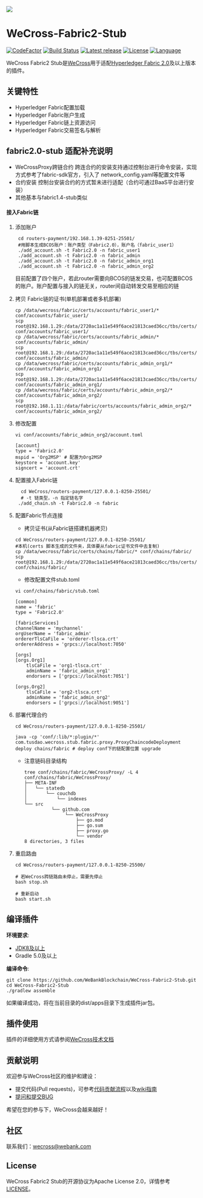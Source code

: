 ![](./docs/images/menu_logo_wecross.png)

# WeCross-Fabric2-Stub

[![CodeFactor](https://www.codefactor.io/repository/github/webankblockchain/WeCross-Fabric1-Stub/badge)](https://www.codefactor.io/repository/github/webankblockchain/WeCross-Fabric1-Stub) [![Build Status](https://travis-ci.org/WeBankBlockchain/WeCross-Fabric1-Stub.svg?branch=dev)](https://travis-ci.org/WeBankBlockchain/WeCross-Fabric1-Stub) [![Latest release](https://img.shields.io/github/release/WeBankBlockchain/WeCross-Fabric1-Stub.svg)](https://github.com/WeBankBlockchain/WeCross-Fabric1-Stub/releases/latest)
[![License](https://img.shields.io/github/license/WeBankBlockchain/WeCross-Fabric1-Stub)](https://www.apache.org/licenses/LICENSE-2.0) [![Language](https://img.shields.io/badge/Language-Java-blue.svg)](https://www.java.com)

WeCross Fabric2 Stub是[WeCross](https://github.com/WeBankBlockchain/WeCross)用于适配[Hyperledger Fabric 2.0](https://github.com/hyperledger/fabric/tree/release-1.4)及以上版本的插件。

## 关键特性

- Hyperledger Fabric配置加载
- Hyperledger Fabric账户生成
- Hyperledger Fabric链上资源访问
- Hyperledger Fabric交易签名与解析

## fabric2.0-stub 适配补充说明

- WeCrossProxy跨链合约
    跨连合约的安装支持通过控制台进行命令安装，实现方式参考了fabric-sdk官方，引入了 network_config.yaml等配置文件等
- 合约安装
    控制台安装合约的方式暂未进行适配（合约可通过BaaS平台进行安装）
- 其他基本与fabric1.4-stub类似

#### 接入Fabric链

1. 添加账户

		cd routers-payment/192.168.1.39-8251-25501/
		#用脚本生成BCOS账户：账户类型（Fabric2.0），账户名（fabric_user1）
		./add_account.sh -t Fabric2.0 -n fabric_user1 
		./add_account.sh -t Fabric2.0 -n fabric_admin
		./add_account.sh -t Fabric2.0 -n fabric_admin_org1
		./add_account.sh -t Fabric2.0 -n fabric_admin_org2
	目前配置了四个账户，若此router需要向BCOS的链发交易，也可配置BCOS的账户。账户配置与接入的链无关，router间自动转发交易至相应的链
2. 拷贝 Fabric链的证书(单机部署或者多机部署)
	
	```
    cp /data/wecross/fabric/certs/accounts/fabric_user1/* conf/accounts/fabric_user1/
    scp root@192.168.1.29:/data/2720ac1a11e549f6ace21813caed36cc/tbs/certs/accounts/fabric_user1/* conf/accounts/fabric_user1/
    cp /data/wecross/fabric/certs/accounts/fabric_admin/* conf/accounts/fabric_admin/
    scp root@192.168.1.29:/data/2720ac1a11e549f6ace21813caed36cc/tbs/certs/accounts/fabric_admin/* conf/accounts/fabric_admin/
    cp /data/wecross/fabric/certs/accounts/fabric_admin_org1/* conf/accounts/fabric_admin_org1/
    scp root@192.168.1.29:/data/2720ac1a11e549f6ace21813caed36cc/tbs/certs/accounts/fabric_admin_org1/* conf/accounts/fabric_admin_org1/
    cp /data/wecross/fabric/certs/accounts/fabric_admin_org2/* conf/accounts/fabric_admin_org2/
    scp root@192.168.1.11:/data/fabric/certs/accounts/fabric_admin_org2/* conf/accounts/fabric_admin_org2/

	```
3. 修改配置
	
	```
	vi conf/accounts/fabric_admin_org2/account.toml

	```
	```
	[account]
    type = 'Fabric2.0'
    mspid = 'Org2MSP' # 配置为Org2MSP
    keystore = 'account.key'
    signcert = 'account.crt'
	```
	
2. 配置接入Fabric链

		 cd WeCross/routers-payment/127.0.0.1-8250-25501/
		 # -t 链类型，-n 指定链名字
		./add_chain.sh -t Fabric2.0 -n fabric
3. 配置Fabric节点连接
	* 拷贝证书(从Fabric链搭建机器拷贝)

	```
	cd WeCross/routers-payment/127.0.0.1-8250-25501/
	#本机(certs 脚本生成的文件夹，具体要从fabric证书文件中去复制)
	cp /data/wecross/fabric/certs/chains/fabric/* conf/chains/fabric/
	scp root@192.168.1.29:/data/2720ac1a11e549f6ace21813caed36cc/tbs/certs/chains/fabric/* conf/chains/fabric/	
	```
	* 修改配置文件stub.toml
	
	```
	vi conf/chains/fabric/stub.toml
	```
	
	```
	[common]
    name = 'fabric'
    type = 'Fabric2.0'

	[fabricServices]
    channelName = 'mychannel'
    orgUserName = 'fabric_admin'
    ordererTlsCaFile = 'orderer-tlsca.crt'
    ordererAddress = 'grpcs://localhost:7050'

	[orgs]
    [orgs.Org1]
        tlsCaFile = 'org1-tlsca.crt'
        adminName = 'fabric_admin_org1'
        endorsers = ['grpcs://localhost:7051']

    [orgs.Org2]
        tlsCaFile = 'org2-tlsca.crt'
        adminName = 'fabric_admin_org2'
        endorsers = ['grpcs://localhost:9051']
	```
4. 部署代理合约

	```
	cd WeCross/routers-payment/127.0.0.1-8250-25501/
	
	java -cp 'conf/:lib/*:plugin/*' com.tusdao.wecross.stub.fabric.proxy.ProxyChaincodeDeployment deploy chains/fabric # deploy conf下的链配置位置 upgrade
	```
	* 注意链码目录结构
	
		```
		tree conf/chains/fabric/WeCrossProxy/ -L 4
       conf/chains/fabric/WeCrossProxy/
       ├── META-INF
       │   └── statedb
       │       └── couchdb
       │           └── indexes
       └── src
                  └── github.com
                       └── WeCrossProxy
                           ├── go.mod
                           ├── go.sum
                           ├── proxy.go
                           └── vendor 
       8 directories, 3 files
		```
	
5. 重启路由
	
	```
	cd WeCross/routers-payment/127.0.0.1-8250-25500/
	
	# 若WeCross跨链路由未停止，需要先停止
	bash stop.sh

	# 重新启动
	bash start.sh
	```
	


## 编译插件

**环境要求**:

  - [JDK8及以上](https://www.oracle.com/java/technologies/javase-downloads.html)
  - Gradle 5.0及以上

**编译命令**:

```shell
git clone https://github.com/WeBankBlockchain/WeCross-Fabric2-Stub.git
cd WeCross-Fabric2-Stub
./gradlew assemble
```

如果编译成功，将在当前目录的dist/apps目录下生成插件jar包。

## 插件使用

插件的详细使用方式请参阅[WeCross技术文档](https://wecross.readthedocs.io/zh_CN/latest/docs/stubs/fabric.html#id1)

## 贡献说明

欢迎参与WeCross社区的维护和建设：

- 提交代码(Pull requests)，可参考[代码贡献流程](CONTRIBUTING.md)以及[wiki指南](https://github.com/WeBankBlockchain/WeCross/wiki/%E8%B4%A1%E7%8C%AE%E4%BB%A3%E7%A0%81)
- [提问和提交BUG](https://github.com/WeBankBlockchain/WeCross-Fabric1-Stub/issues/new)

希望在您的参与下，WeCross会越来越好！

## 社区
联系我们：wecross@webank.com

## License

WeCross Fabric2 Stub的开源协议为Apache License 2.0，详情参考[LICENSE](./LICENSE)。
